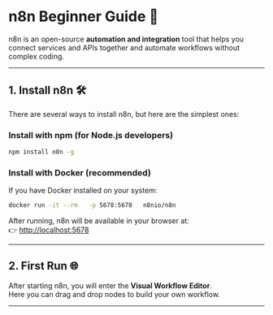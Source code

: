 # n8n Beginner Guide 🚀  

n8n is an open-source **automation and integration** tool that helps you connect services and APIs together and automate workflows without complex coding.  

---

## 1. Install n8n 🛠️  

There are several ways to install n8n, but here are the simplest ones:  

### Install with npm (for Node.js developers)  
```bash
npm install n8n -g
```

### Install with Docker (recommended)  
If you have Docker installed on your system:  
```bash
docker run -it --rm   -p 5678:5678   n8nio/n8n
```

After running, n8n will be available in your browser at:  
👉 [http://localhost:5678](http://localhost:5678)

---

## 2. First Run 🌐  

After starting n8n, you will enter the **Visual Workflow Editor**.  
Here you can drag and drop nodes to build your own workflow.  

---
